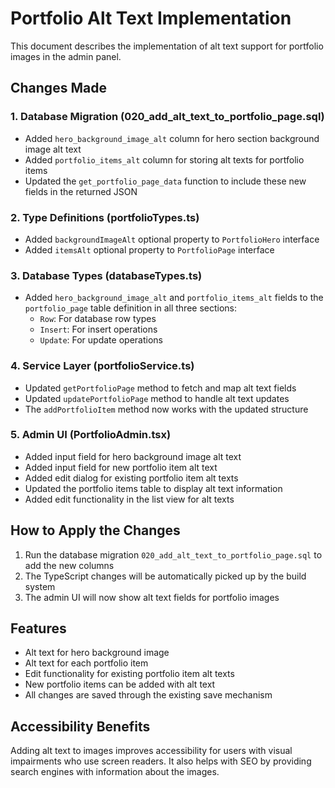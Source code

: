 # Portfolio Alt Text Implementation

This document describes the implementation of alt text support for portfolio images in the admin panel.

## Changes Made

### 1. Database Migration (020_add_alt_text_to_portfolio_page.sql)

- Added `hero_background_image_alt` column for hero section background image alt text
- Added `portfolio_items_alt` column for storing alt texts for portfolio items
- Updated the `get_portfolio_page_data` function to include these new fields in the returned JSON

### 2. Type Definitions (portfolioTypes.ts)

- Added `backgroundImageAlt` optional property to `PortfolioHero` interface
- Added `itemsAlt` optional property to `PortfolioPage` interface

### 3. Database Types (databaseTypes.ts)

- Added `hero_background_image_alt` and `portfolio_items_alt` fields to the `portfolio_page` table definition in all three sections:
  - `Row`: For database row types
  - `Insert`: For insert operations
  - `Update`: For update operations

### 4. Service Layer (portfolioService.ts)

- Updated `getPortfolioPage` method to fetch and map alt text fields
- Updated `updatePortfolioPage` method to handle alt text updates
- The `addPortfolioItem` method now works with the updated structure

### 5. Admin UI (PortfolioAdmin.tsx)

- Added input field for hero background image alt text
- Added input field for new portfolio item alt text
- Added edit dialog for existing portfolio item alt texts
- Updated the portfolio items table to display alt text information
- Added edit functionality in the list view for alt texts

## How to Apply the Changes

1. Run the database migration `020_add_alt_text_to_portfolio_page.sql` to add the new columns
2. The TypeScript changes will be automatically picked up by the build system
3. The admin UI will now show alt text fields for portfolio images

## Features

- Alt text for hero background image
- Alt text for each portfolio item
- Edit functionality for existing portfolio item alt texts
- New portfolio items can be added with alt text
- All changes are saved through the existing save mechanism

## Accessibility Benefits

Adding alt text to images improves accessibility for users with visual impairments who use screen readers. It also helps with SEO by providing search engines with information about the images.